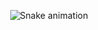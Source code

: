 

<div align="center">

  ![Snake animation](https://github.com/lucysuxo/lucysuxo/blob/output/github-contribution-grid-snake.svg)

</div>
